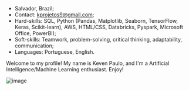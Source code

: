 - Salvador, Brazil;
- Contact: kprojetos9@gmail.com;
- Hard-skills: SQL, Python (Pandas, Matplotlib, Seaborn, TensorFlow, Keras, Scikit-learn), AWS, HTML/CSS, Databricks, Pyspark, Microsoft Office, PowerBI);
- Soft-skills: Teamwork, problem-solving, critical thinking, adaptability, communication;
- Languages: Portuguese, English.

Welcome to my profile! My name is Keven Paulo, and I'm a Artificial Intelligence/Machine Learning enthusiast. Enjoy!






![image](https://github.com/user-attachments/assets/d41fa460-4e3e-47e3-9adc-586e06d2302e)

